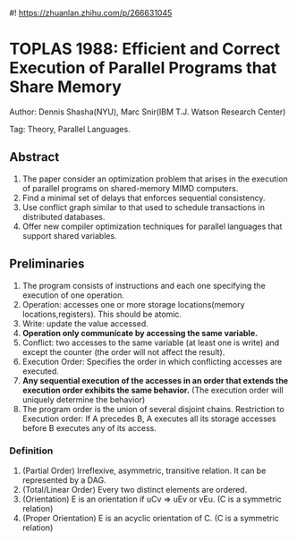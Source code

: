 #! https://zhuanlan.zhihu.com/p/266631045
# TOPLAS 1988: Efficient and Correct Execution of Parallel Programs that Share Memory
Author: Dennis Shasha(NYU), Marc Snir(IBM T.J. Watson Research Center)

Tag: Theory, Parallel Languages.

## Abstract
1. The paper consider an optimization problem that arises in the execution of parallel programs on shared-memory MIMD computers.
2. Find a minimal set of delays that enforces sequential consistency.
3. Use conflict graph similar to that used to schedule transactions in distributed databases.
4. Offer new compiler optimization techniques for parallel languages that support shared variables.

## Preliminaries
1. The program consists of instructions and each one specifying the execution of one operation.
2. Operation: accesses one or more storage locations(memory locations,registers). This should be atomic.
3. Write: update the value accessed.
4. **Operation only communicate by accessing the same variable.**
5. Conflict: two accesses to the same variable (at least one is write) and except the counter (the order will not affect the result).
6. Execution Order: Specifies the order in which conflicting accesses are executed.
7. **Any sequential execution of the accesses in an order that extends the execution order exhibits the same behavior.** (The execution order will uniquely determine the behavior)
8. The program order is the union of several disjoint chains. Restriction to Execution order: If A precedes B, A executes all its storage accesses before B executes any of its access.

### Definition
1. (Partial Order) Irreflexive, asymmetric, transitive relation. It can be represented by a DAG.
2. (Total/Linear Order) Every two distinct elements are ordered.
3. (Orientation) E is an orientation if uCv => uEv or vEu. (C is a symmetric relation)
4. (Proper Orientation) E is an acyclic orientation of C. (C is a symmetric relation)
